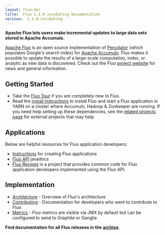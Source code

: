 ```yaml
---
layout: fluo-doc
title:  Fluo 1.1.0-incubating Documentation
version:  1.1.0-incubating
---
```

**Apache Fluo lets users make incremental updates to large data sets stored in Apache Accumulo.**

[Apache Fluo][fluo] is an open source implementation of [Percolator][percolator] (which populates
Google's search index) for [Apache Accumulo][accumulo]. Fluo makes it possible to update the results
of a large-scale computation, index, or analytic as new data is discovered. Check out the Fluo
[project website][fluo] for news and general information.

## Getting Started

* Take the [Fluo Tour][tour] if you are completely new to Fluo.
* Read the [install instructions][install] to install Fluo and start a Fluo application in YARN on a
  cluster where Accumulo, Hadoop & Zookeeper are running. If you need help setting up these
  dependencies, see the [related projects page][related] for external projects that may help.

## Applications

Below are helpful resources for Fluo application developers:

*  [Instructions][apps] for creating Fluo applications
*  [Fluo API][api] javadocs
*  [Fluo Recipes][recipes] is a project that provides common code for Fluo application developers
   implemented using the Fluo API.

## Implementation

*  [Architecture] - Overview of Fluo's architecture
*  [Contributing] - Documentation for developers who want to contribute to Fluo
*  [Metrics] - Fluo metrics are visible via JMX by default but can be configured to send to Graphite
   or Ganglia

**Find documentation for all Fluo releases in the [archive](/docs/)**.

[fluo]: https://fluo.apache.org/
[related]: https://fluo.apache.org/related-projects/
[tour]: https://fluo.apache.org/tour/
[accumulo]: https://accumulo.apache.org
[percolator]: https://research.google.com/pubs/pub36726.html
[install]: /docs/fluo/1.1.0-incubating/install/
[apps]: /docs/fluo/1.1.0-incubating/applications/
[api]: https://javadoc.io/doc/org.apache.fluo/fluo-api/1.1.0-incubating
[recipes]: https://github.com/apache/incubator-fluo-recipes
[Metrics]: /docs/fluo/1.1.0-incubating/metrics/
[Contributing]: /docs/fluo/1.1.0-incubating/contributing/
[Architecture]: /docs/fluo/1.1.0-incubating/architecture/
[li]: http://img.shields.io/badge/license-ASL-blue.svg
[ll]: https://github.com/apache/incubator-fluo/blob/main/LICENSE
[mi]: https://maven-badges.herokuapp.com/maven-central/org.apache.fluo/fluo-api/badge.svg
[ml]: https://maven-badges.herokuapp.com/maven-central/org.apache.fluo/fluo-api/
[ji]: https://javadoc-emblem.rhcloud.com/doc/org.apache.fluo/fluo-api/badge.svg
[jl]: http://www.javadoc.io/doc/org.apache.fluo/fluo-api
[logo]: contrib/fluo-logo.png

